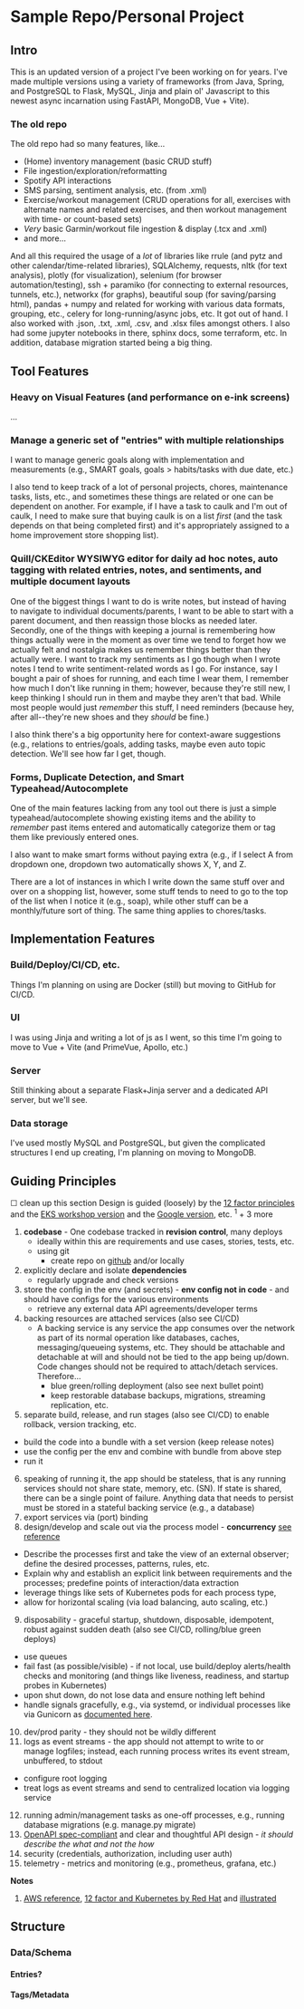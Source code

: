 # Sample Repo/Personal Project

## Intro
This is an updated version of a project I've been working on for years. I've made multiple versions using a variety of frameworks (from Java, Spring, and PostgreSQL to Flask, MySQL, Jinja and plain ol' Javascript to this newest async incarnation using FastAPI, MongoDB, Vue + Vite).

### The old repo
The old repo had so many features, like...
- (Home) inventory management (basic CRUD stuff)
- File ingestion/exploration/reformatting
- Spotify API interactions
- SMS parsing, sentiment analysis, etc. (from .xml)
- Exercise/workout management (CRUD operations for all, exercises with alternate names and related exercises, and then workout management with time- or count-based sets)
- *Very* basic Garmin/workout file ingestion & display (.tcx and .xml)
- and more...

And all this required the usage of a _lot_ of libraries like rrule (and pytz and other calendar/time-related libraries), SQLAlchemy, requests, nltk (for text analysis), plotly (for visualization), selenium (for browser automation/testing), ssh + paramiko (for connecting to external resources, tunnels, etc.), networkx (for graphs), beautiful soup (for saving/parsing html), pandas + numpy and related for working with various data formats, grouping, etc., celery for long-running/async jobs, etc. It got out of hand. I also worked with .json, .txt, .xml, .csv, and .xlsx files amongst others. I also had some jupyter notebooks in there, sphinx docs, some terraform, etc. In addition, database migration started being a big thing.

## Tool Features
### Heavy on Visual Features (and performance on e-ink screens)
...

### Manage a generic set of "entries" with multiple relationships
I want to manage generic goals along with implementation and measurements (e.g., SMART goals, goals > habits/tasks with due date, etc.)

I also tend to keep track of a lot of personal projects, chores, maintenance tasks, lists, etc., and sometimes these things are related or one can be dependent on another. For example, if I have a task to caulk and I'm out of caulk, I need to make sure that buying caulk is on a list *first* (and the task depends on that being completed first) and it's appropriately assigned to a home improvement store shopping list).

### Quill/CKEditor WYSIWYG editor for daily ad hoc notes, auto tagging with related entries, notes, and sentiments, and multiple document layouts
One of the biggest things I want to do is write notes, but instead of having to navigate to individual documents/parents, I want to be able to start with a parent document, and then reassign those blocks as needed later.
Secondly, one of the things with keeping a journal is remembering how things actually were in the moment as over time we tend to forget how we actually felt and nostalgia makes us remember things better than they actually were. I want to track my sentiments as I go though when I wrote notes I tend to write sentiment-related words as I go. For instance, say I bought a pair of shoes for running, and each time I wear them, I remember how much I don't like running in them; however, because they're still new, I keep thinking I should run in them and maybe they aren't that bad. While most people would just _remember_ this stuff, I need reminders (because hey, after all--they're new shoes and they _should_ be fine.)

I also think there's a big opportunity here for context-aware suggestions (e.g., relations to entries/goals, adding tasks, maybe even auto topic detection. We'll see how far I get, though.


### Forms, Duplicate Detection, and Smart Typeahead/Autocomplete
One of the main features lacking from any tool out there is just a simple typeahead/autocomplete showing existing items and the ability to *remember* past items entered and automatically categorize them or tag them like previously entered ones.

I also want to make smart forms without paying extra (e.g., if I select A from dropdown one, dropdown two automatically shows X, Y, and Z.

There are a lot of instances in which I write down the same stuff over and over on a shopping list, however, some stuff tends to need to go to the top of the list when I notice it (e.g., soap), while other stuff can be a monthly/future sort of thing. The same thing applies to chores/tasks. 

## Implementation Features
### Build/Deploy/CI/CD, etc.
Things I'm planning on using are Docker (still) but moving to GitHub for CI/CD.

### UI
I was using Jinja and writing a lot of js as I went, so this time I'm going to move to Vue + Vite (and PrimeVue, Apollo, etc.)

### Server
Still thinking about a separate Flask+Jinja server and a dedicated API server, but we'll see.

### Data storage
I've used mostly MySQL and PostgreSQL, but given the complicated structures I end up creating, I'm planning on moving to MongoDB.

## Guiding Principles
☐ clean  up this section
Design is guided (loosely) by the [12 factor principles](https://12factor.net/) and the [EKS workshop version](https://developers.eksworkshop.com/docs/introduction/python/refactoring/) and the [Google version](https://cloud.google.com/architecture/twelve-factor-app-development-on-gcp), etc. <sup>1</sup> + 3 more
1. **codebase** - One codebase tracked in **revision control**, many deploys
   - ideally within this are requirements and use cases, stories, tests, etc. 
   - using git
     - create repo on [github](https://www.atlassian.com/git/tutorials) and/or locally
2. explicitly declare and isolate **dependencies**
   - regularly upgrade and check versions
3. store the config in the env (and secrets) - **env config not in code** - and should have configs for the various environments
   - retrieve any external data API agreements/developer terms
4. backing resources are attached services (also see CI/CD)
   - A backing service is any service the app consumes over the network as part of its normal operation like databases, caches, messaging/queueing systems, etc. They should be attachable and detachable at will and should not be tied to the app being up/down. Code changes should not be required to attach/detach services. Therefore... 
     - blue green/rolling deployment (also see next bullet point)
     - keep restorable database backups, migrations, streaming replication, etc.
5. separate build, release, and run stages (also see CI/CD) to enable rollback, version tracking, etc.
  * build the code into a bundle with a set version (keep release notes)
  * use the config per the env and combine with bundle from above step 
  * run it
6. speaking of running it, the app should be stateless, that is any running services should not share state, memory, etc. (SN). If state is shared, there can be a single point of failure. Anything data that needs to persist must be stored in a stateful backing service (e.g., a database)
7. export services via (port) binding
8. design/develop and scale out via the process model - **concurrency**  [see reference](https://adam.herokuapp.com/past/2011/5/9/applying_the_unix_process_model_to_web_apps/)
  * Describe the processes first and take the view of an external observer; define the desired processes, patterns, rules, etc.
  * Explain why and establish an explicit link between requirements and the processes; predefine points of interaction/data extraction
  * leverage things like sets of Kubernetes pods for each process type, 
  * allow for horizontal scaling (via load balancing, auto scaling, etc.)
9. disposability - graceful startup, shutdown, disposable, idempotent, robust against sudden death (also see CI/CD, rolling/blue green deploys)
  * use queues
  * fail fast (as possible/visible) - if not local, use build/deploy alerts/health checks and monitoring (and things like liveness, readiness, and startup probes in Kubernetes)
  * upon shut down, do not lose data and ensure nothing left behind
  * handle signals gracefully, e.g., via systemd, or individual processes like via Gunicorn as [documented here](https://docs.gunicorn.org/en/stable/signals.html).
10. dev/prod parity - they should not be wildly different
11. logs as event streams - the app should not attempt to write to or manage logfiles; instead, each running process writes its event stream, unbuffered, to stdout
  * configure root logging 
  * treat logs as event streams and send to centralized location via logging service
12. running admin/management tasks as one-off processes, e.g., running database migrations (e.g. manage.py migrate)
13. [OpenAPI spec-compliant](https://swagger.io/specification/) and clear and thoughtful API design - *it should describe the what and not the how*
14. security (credentials, authorization, including user auth)
15. telemetry - metrics and monitoring (e.g., prometheus, grafana, etc.)

**Notes**
1. [AWS reference](https://aws.amazon.com/blogs/compute/applying-the-twelve-factor-app-methodology-to-serverless-applications/),  [12 factor and Kubernetes by Red Hat](https://www.redhat.com/architect/12-factor-app-containers) and [illustrated](https://www.redhat.com/architect/12-factor-app)


## Structure
### Data/Schema
#### Entries?
#### Tags/Metadata
